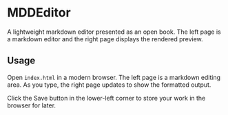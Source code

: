 # MDDEditor

A lightweight markdown editor presented as an open book. The left page is a markdown editor and the right page displays the rendered preview.

## Usage

Open `index.html` in a modern browser. The left page is a markdown editing area. As you type, the right page updates to show the formatted output.

Click the Save button in the lower-left corner to store your work in the browser for later.
